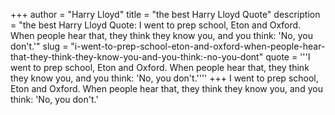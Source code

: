 +++
author = "Harry Lloyd"
title = "the best Harry Lloyd Quote"
description = "the best Harry Lloyd Quote: I went to prep school, Eton and Oxford. When people hear that, they think they know you, and you think: 'No, you don't.'"
slug = "i-went-to-prep-school-eton-and-oxford-when-people-hear-that-they-think-they-know-you-and-you-think:-no-you-dont"
quote = '''I went to prep school, Eton and Oxford. When people hear that, they think they know you, and you think: 'No, you don't.''''
+++
I went to prep school, Eton and Oxford. When people hear that, they think they know you, and you think: 'No, you don't.'

